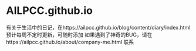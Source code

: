 # AILPCC.github.io
有关于生活中的日记，在https://ailpcc.github.io/blog/content/diary/index.html
预计每周不定时更新，可随时添加
如果遇到了神奇的BUG，请在https://ailpcc.github.io/about/company-me.html 联系
